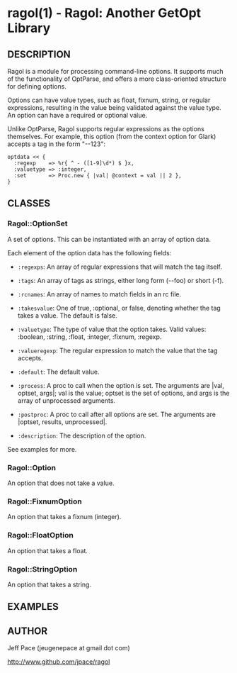 ragol(1) - Ragol: Another GetOpt Library
========================================

## DESCRIPTION

Ragol is a module for processing command-line options. It supports much of the
functionality of OptParse, and offers a more class-oriented structure for
defining options.

Options can have value types, such as float, fixnum, string, or regular
expressions, resulting in the value being validated against the value type. An
option can have a required or optional value.

Unlike OptParse, Ragol supports regular expressions as the options themselves.
For example, this option (from the context option for Glark) accepts a tag in
the form "--123":

```
optdata << {
  :regexp    => %r{ ^ - ([1-9]\d*) $ }x,
  :valuetype => :integer,
  :set       => Proc.new { |val| @context = val || 2 },
}
```
## CLASSES

### Ragol::OptionSet

A set of options. This can be instantiated with an array of option data.

Each element of the option data has the following fields:

  * `:regexps`:
    An array of regular expressions that will match the tag itself.

  * `:tags`:
    An array of tags as strings, either long form (--foo) or short (-f).

  * `:rcnames`:
    An array of names to match fields in an rc file.

  * `:takesvalue`:
    One of true, :optional, or false, denoting whether the tag takes a value.
    The default is false.

  * `:valuetype`:
    The type of value that the option takes. Valid values: :boolean, :string,
    :float, :integer, :fixnum, :regexp.

  * `:valueregexp`:
    The regular expression to match the value that the tag accepts.

  * `:default`:
    The default value.

  * `:process`:
    A proc to call when the option is set. The arguments are |val, optset,
    args|; val is the value; optset is the set of options, and args is the array
    of unprocessed arguments.

  * `:postproc`:
    A proc to call after all options are set. The arguments are |optset,
    results, unprocessed|.

  * `:description`:
    The description of the option.

See examples for more.

### Ragol::Option

An option that does not take a value.

### Ragol::FixnumOption

An option that takes a fixnum (integer).

### Ragol::FloatOption

An option that takes a float.

### Ragol::StringOption

An option that takes a string.

## EXAMPLES



## AUTHOR

Jeff Pace (jeugenepace at gmail dot com)

http://www.github.com/jpace/ragol
